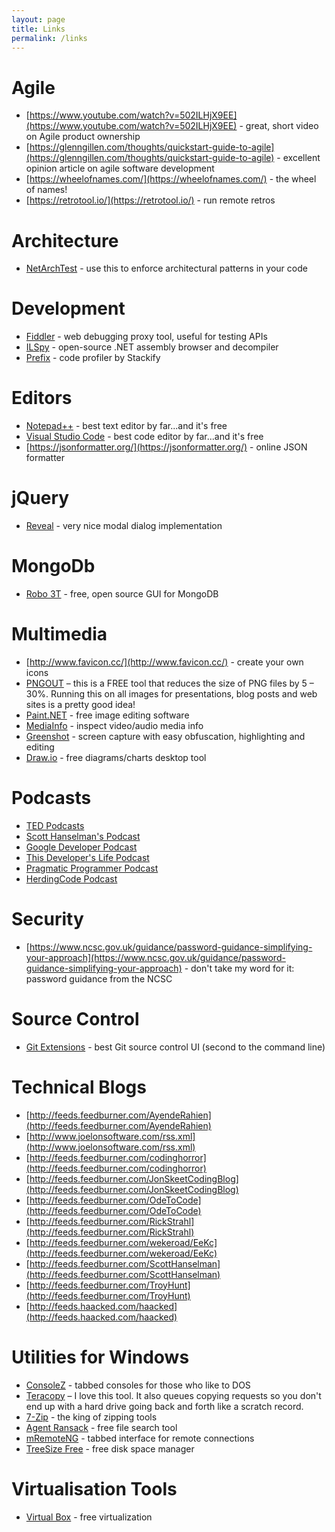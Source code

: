 ```yaml
---
layout: page
title: Links
permalink: /links
---
```


<h1>Agile</h1>

- [https://www.youtube.com/watch?v=502ILHjX9EE](https://www.youtube.com/watch?v=502ILHjX9EE) - great, short video on Agile product ownership
- [https://glenngillen.com/thoughts/quickstart-guide-to-agile](https://glenngillen.com/thoughts/quickstart-guide-to-agile) - excellent opinion article on agile software development
- [https://wheelofnames.com/](https://wheelofnames.com/) - the wheel of names!
- [https://retrotool.io/](https://retrotool.io/) - run remote retros

<h1>Architecture</h1>

- [NetArchTest](https://github.com/BenMorris/NetArchTest) - use this to enforce architectural patterns in your code

<h1>Development</h1>

- [Fiddler](https://www.telerik.com/fiddler) - web debugging proxy tool, useful for testing APIs
- [ILSpy](https://github.com/icsharpcode/ILSpy) - open-source .NET assembly browser and decompiler
- [Prefix](https://stackify.com/prefix/) - code profiler by Stackify

<h1>Editors</h1>

- [Notepad++](https://notepad-plus-plus.org/downloads/) - best text editor by far...and it's free
- [Visual Studio Code](https://code.visualstudio.com/) - best code editor by far...and it's free
- [https://jsonformatter.org/](https://jsonformatter.org/) - online JSON formatter

<h1>jQuery</h1>

- [Reveal](https://zurb.com/playground/reveal-modal-plugin) - very nice modal dialog implementation

<h1>MongoDb</h1>

- [Robo 3T](https://robomongo.org/) - free, open source GUI for MongoDB

<h1>Multimedia</h1>

- [http://www.favicon.cc/](http://www.favicon.cc/) - create your own icons
- [PNGOUT](http://advsys.net/ken/utils.htm) – this is a FREE tool that reduces the size of PNG files by 5 – 30%.  Running this on all images for presentations, blog posts and web sites is a pretty good idea!
- [Paint.NET](https://www.getpaint.net/download.html) - free image editing software
- [MediaInfo](https://mediaarea.net/en/MediaInfo) - inspect video/audio media info
- [Greenshot](https://getgreenshot.org/) - screen capture with easy obfuscation, highlighting and editing
- [Draw.io](https://github.com/jgraph/drawio-desktop/releases) - free diagrams/charts desktop tool

<h1>Podcasts</h1>

- [TED Podcasts](http://feeds.feedburner.com/TEDTalks_audio)
- [Scott Hanselman's Podcast](http://feeds.feedburner.com/HanselminutesCompleteMP3)
- [Google Developer Podcast](http://feeds.feedburner.com/GoogleDeveloperPodcast)
- [This Developer's Life Podcast](http://feeds.feedburner.com/ThisDevelopersLife)
- [Pragmatic Programmer Podcast](http://pragprog.com/podcasts/feed.rss)
- [HerdingCode Podcast](http://feeds.feedburner.com/HerdingCode)

<h1>Security</h1>

- [https://www.ncsc.gov.uk/guidance/password-guidance-simplifying-your-approach](https://www.ncsc.gov.uk/guidance/password-guidance-simplifying-your-approach) - don't take my word for it: password guidance from the NCSC

<h1>Source Control</h1>

- [Git Extensions](http://gitextensions.github.io/) - best Git source control UI (second to the command line)

<h1>Technical Blogs</h1>

- [http://feeds.feedburner.com/AyendeRahien](http://feeds.feedburner.com/AyendeRahien)
- [http://www.joelonsoftware.com/rss.xml](http://www.joelonsoftware.com/rss.xml)
- [http://feeds.feedburner.com/codinghorror](http://feeds.feedburner.com/codinghorror)
- [http://feeds.feedburner.com/JonSkeetCodingBlog](http://feeds.feedburner.com/JonSkeetCodingBlog)
- [http://feeds.feedburner.com/OdeToCode](http://feeds.feedburner.com/OdeToCode)
- [http://feeds.feedburner.com/RickStrahl](http://feeds.feedburner.com/RickStrahl)
- [http://feeds.feedburner.com/wekeroad/EeKc](http://feeds.feedburner.com/wekeroad/EeKc)
- [http://feeds.feedburner.com/ScottHanselman](http://feeds.feedburner.com/ScottHanselman)
- [http://feeds.feedburner.com/TroyHunt](http://feeds.feedburner.com/TroyHunt)
- [http://feeds.haacked.com/haacked](http://feeds.haacked.com/haacked)

<h1>Utilities for Windows</h1>

- [ConsoleZ](https://github.com/cbucher/console/wiki) - tabbed consoles for those who like to DOS
- [Teracopy](http://www.codesector.com/teracopy.php) – I love this tool.  It also queues copying requests so you don't end up with a hard drive going back and forth like a scratch record.
- [7-Zip](https://www.7-zip.org/download.html) - the king of zipping tools
- [Agent Ransack](https://www.mythicsoft.com/agentransack/) - free file search tool
- [mRemoteNG](https://mremoteng.org/) - tabbed interface for remote connections
- [TreeSize Free](https://www.jam-software.com/treesize_free) - free disk space manager

<h1>Virtualisation Tools</h1>

- [Virtual Box](https://www.virtualbox.org/) - free virtualization

